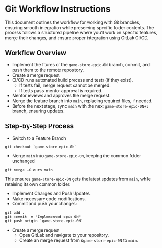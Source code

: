 # Git Workflow Instructions

This document outlines the workflow for working with Git branches, ensuring smooth integration while preserving specific folder contents. The process follows a structured pipeline where you'll work on specific features, merge their changes, and ensure proper integration using GitLab CI/CD.


## Workflow Overview

- Implement the fitures of the `game-store-epic-0N` branch, commit, and push them to the remote repository.
- Create a merge request.
- CI/CD runs automated build process and tests (if they exist).
  - If tests fail, merge request cannot be merged.
  - If tests pass, mentor approval is required.
- Mentor reviews and approves the merge request.
- Merge the feature branch into `main`, replacing required files, if needed.
- Before the next stage, sync `main` with the next `game-store-epic-0N+1` branch, ensuring updates.


## Step-by-Step Process

- Switch to a Feature Branch
```
git checkout `game-store-epic-0N`
```
- Merge `main` into `game-store-epic-0N`, keeping the common folder unchanged
```
git merge -X ours main
```
This ensures `game-store-epic-0N` gets the latest updates from `main`, while retaining its own common folder.
-  Implement Changes and Push Updates
  - Make necessary code modifications.
  - Commit and push your changes:

```
git add .
git commit -m "Implemented epic 0N"
git push origin `game-store-epic-0N`
```
- Create a merge request
  - Open GitLab and navigate to your repository.
  - Create an merge request from s`game-store-epic-0N` to `main`.